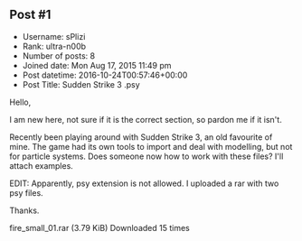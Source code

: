 ## Post #1
- Username: sPlizi
- Rank: ultra-n00b
- Number of posts: 8
- Joined date: Mon Aug 17, 2015 11:49 pm
- Post datetime: 2016-10-24T00:57:46+00:00
- Post Title: Sudden Strike 3 .psy

Hello,

I am new here, not sure if it is the correct section, so pardon me if it isn't.

Recently been playing around with Sudden Strike 3, an old favourite of mine. The game had its own tools to import and deal with modelling, but not for particle systems. Does someone now how to work with these files? I'll attach examples.

EDIT: Apparently, psy extension is not allowed. I uploaded a rar with two psy files.

Thanks.


 fire_small_01.rar
(3.79 KiB) Downloaded 15 times
